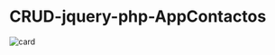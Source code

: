 # CRUD-jquery-php-AppContactos
![card](https://github.com/AdrielMinyety/TaskManager-GestorDeTareas-php-MySQL/blob/master/contactos.png)
